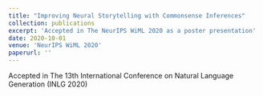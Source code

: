 ```yaml
---
title: "Improving Neural Storytelling with Commonsense Inferences"
collection: publications
excerpt: 'Accepted in The NeurIPS WiML 2020 as a poster presentation'
date: 2020-10-01
venue: 'NeurIPS WiML 2020'
paperurl: ''
---
```

Accepted in The 13th International Conference on Natural Language Generation (INLG 2020)
